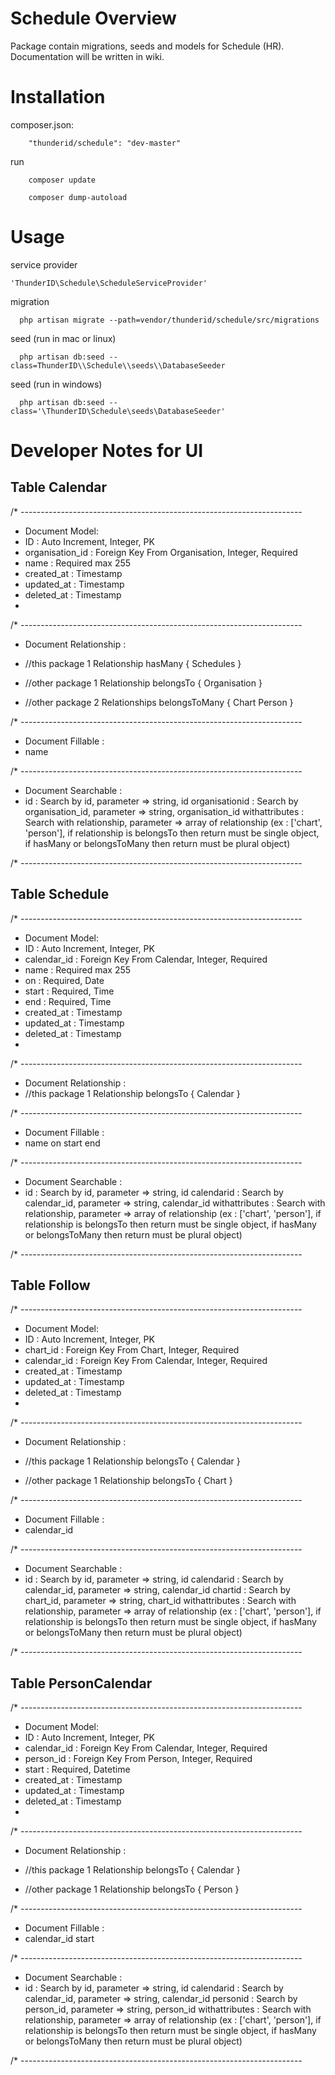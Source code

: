 # Schedule Overview

Package contain migrations, seeds and models for Schedule (HR). Documentation will be written in wiki.

# Installation

composer.json:
```
	"thunderid/schedule": "dev-master"
```

run
```
	composer update
```

```
	composer dump-autoload
```

# Usage

service provider
```
'ThunderID\Schedule\ScheduleServiceProvider'
```

migration
```
  php artisan migrate --path=vendor/thunderid/schedule/src/migrations
```

seed (run in mac or linux)
```
  php artisan db:seed --class=ThunderID\\Schedule\\seeds\\DatabaseSeeder
```

seed (run in windows)
```
  php artisan db:seed --class='\ThunderID\Schedule\seeds\DatabaseSeeder'
```

# Developer Notes for UI
## Table Calendar

/* ----------------------------------------------------------------------
 * Document Model:
 * 	ID 								: Auto Increment, Integer, PK
 * 	organisation_id 				: Foreign Key From Organisation, Integer, Required
 * 	name 		 					: Required max 255
 *	created_at						: Timestamp
 * 	updated_at						: Timestamp
 * 	deleted_at						: Timestamp
 * 
/* ----------------------------------------------------------------------
 * Document Relationship :
 * 	//this package
 	1 Relationship hasMany 
	{
		Schedules
	}

 * 	//other package
 	1 Relationship belongsTo 
	{
		Organisation
	}

 * 	//other package
 	2 Relationships belongsToMany 
	{
		Chart
		Person
	}

/* ----------------------------------------------------------------------
 * Document Fillable :
 * 	name

/* ----------------------------------------------------------------------
 * Document Searchable :
 * 	id 								: Search by id, parameter => string, id
	organisationid 					: Search by organisation_id, parameter => string, organisation_id
	withattributes					: Search with relationship, parameter => array of relationship (ex : ['chart', 'person'], if relationship is belongsTo then return must be single object, if hasMany or belongsToMany then return must be plural object)

/* ----------------------------------------------------------------------


## Table Schedule

/* ----------------------------------------------------------------------
 * Document Model:
 * 	ID 								: Auto Increment, Integer, PK
 * 	calendar_id 					: Foreign Key From Calendar, Integer, Required
 * 	name 		 					: Required max 255
 * 	on 		 						: Required, Date
 * 	start 	 						: Required, Time
 * 	end		 						: Required, Time
 *	created_at						: Timestamp
 * 	updated_at						: Timestamp
 * 	deleted_at						: Timestamp
 * 
/* ----------------------------------------------------------------------
 * Document Relationship :
 * 	//this package
 	1 Relationship belongsTo 
	{
		Calendar
	}

/* ----------------------------------------------------------------------
 * Document Fillable :
 * 	name
 	on
 	start
 	end

/* ----------------------------------------------------------------------
 * Document Searchable :
 * 	id 								: Search by id, parameter => string, id
	calendarid 						: Search by calendar_id, parameter => string, calendar_id
	withattributes					: Search with relationship, parameter => array of relationship (ex : ['chart', 'person'], if relationship is belongsTo then return must be single object, if hasMany or belongsToMany then return must be plural object)

/* ----------------------------------------------------------------------


## Table Follow

/* ----------------------------------------------------------------------
 * Document Model:
 * 	ID 								: Auto Increment, Integer, PK
 * 	chart_id 						: Foreign Key From Chart, Integer, Required
 * 	calendar_id 					: Foreign Key From Calendar, Integer, Required
 *	created_at						: Timestamp
 * 	updated_at						: Timestamp
 * 	deleted_at						: Timestamp
 * 
/* ----------------------------------------------------------------------
 * Document Relationship :
* 	//this package
 	1 Relationship belongsTo 
	{
		Calendar
	}

 * 	//other package
 	1 Relationship belongsTo 
	{
		Chart
	}

/* ----------------------------------------------------------------------
 * Document Fillable :
 * 	calendar_id

/* ----------------------------------------------------------------------
 * Document Searchable :
 * 	id 								: Search by id, parameter => string, id
	calendarid 						: Search by calendar_id, parameter => string, calendar_id
	chartid 						: Search by chart_id, parameter => string, chart_id
	withattributes					: Search with relationship, parameter => array of relationship (ex : ['chart', 'person'], if relationship is belongsTo then return must be single object, if hasMany or belongsToMany then return must be plural object)

/* ----------------------------------------------------------------------

## Table PersonCalendar

/* ----------------------------------------------------------------------
 * Document Model:
 * 	ID 								: Auto Increment, Integer, PK
 * 	calendar_id 					: Foreign Key From Calendar, Integer, Required
 * 	person_id 						: Foreign Key From Person, Integer, Required
 * 	start 							: Required, Datetime
 *	created_at						: Timestamp
 * 	updated_at						: Timestamp
 * 	deleted_at						: Timestamp
 * 
/* ----------------------------------------------------------------------
 * Document Relationship :
* 	//this package
 	1 Relationship belongsTo 
	{
		Calendar
	}

 * 	//other package
 	1 Relationship belongsTo 
	{
		Person
	}

/* ----------------------------------------------------------------------
 * Document Fillable :
 * 	calendar_id
 	start

/* ----------------------------------------------------------------------
 * Document Searchable :
 * 	id 								: Search by id, parameter => string, id
	calendarid 						: Search by calendar_id, parameter => string, calendar_id
	personid 						: Search by person_id, parameter => string, person_id
	withattributes					: Search with relationship, parameter => array of relationship (ex : ['chart', 'person'], if relationship is belongsTo then return must be single object, if hasMany or belongsToMany then return must be plural object)

/* ----------------------------------------------------------------------